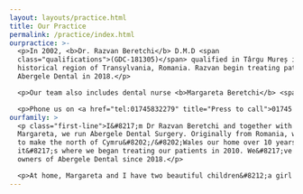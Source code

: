 ```yaml
---
layout: layouts/practice.html
title: Our Practice
permalink: /practice/index.html
ourpractice: >-
  <p>In 2002, <b>Dr. Razvan Beretchi</b> D.M.D <span
  class="qualifications">(GDC-181305)</span> qualified in Târgu Mureș in the
  historical region of Transylvania, Romania. Razvan begin treating patients at
  Abergele Dental in 2018.</p>

  <p>Our team also includes dental nurse <b>Margareta Beretchi</b> <span class="qualifications">(GDC-312608)</span>, dental nurse <b>Louise Williams</b> <span class="qualifications">(GDC-291996</span>), and our dental nurse and office manager <b>Rachel Sheldon</b> <span class="qualifications">(GDC-129035)</span> who will answer your questions. We promote continuous staff development and training.</p>

  <p>Phone us on <a href="tel:01745832279" title="Press to call">01745 832279</a> or email <a href="mailto:info@abergeledental.co.uk">info@abergeledental.co.uk</a> to discuss your dental care and arrange a consultation. Our practice is wheelchair accessible.</p>
ourfamily: >
  <p class="first-line">I&#8217;m Dr Razvan Beretchi and together with my wife
  Margareta, we run Abergele Dental Surgery. Originally from Romania, we decided
  to make the north of Cymru&#8202;/&#8202;Wales our home over 10 years ago and
  it&#8217;s where we began treating our patients in 2010. We&#8217;ve been
  owners of Abergele Dental since 2018.</p>

  <p>At home, Margareta and I have two beautiful children&#8212;a girl and boy&#8212;and a cat called Socks. Family life is important to us and we feel that our practice and patients are an extension of our family.</p>
---
```

